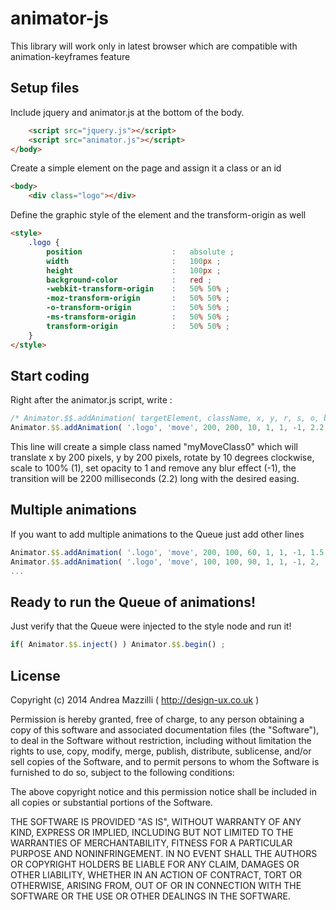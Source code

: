 
# animator-js



This library will work only in latest browser which are compatible with animation-keyframes feature 


## Setup files

Include jquery and animator.js at the bottom of the body.

```html
    <script src="jquery.js"></script>
    <script src="animator.js"></script>
</body>
```

Create a simple element on the page and assign it a class or an id

```html
<body>
    <div class="logo"></div>
```

Define the graphic style of the element and the transform-origin as well

```html
<style>
    .logo {
        position                    :   absolute ;
        width                       :   100px ;
        height                      :   100px ;
        background-color            :   red ;
        -webkit-transform-origin    :   50% 50% ;
        -moz-transform-origin       :   50% 50% ;
        -o-transform-origin         :   50% 50% ;
        -ms-transform-origin        :   50% 50% ;
        transform-origin            :   50% 50% ;
    }
</style>
```

## Start coding

Right after the animator.js script, write :

```js
/* Animator.$$.addAnimation( targetElement, className, x, y, r, s, o, blur, time, easing ) ; */
Animator.$$.addAnimation( '.logo', 'move', 200, 200, 10, 1, 1, -1, 2.2, 'linear' ) ;
```
This line will create a simple class named "myMoveClass0" which will translate x by 200 pixels, 
y by 200 pixels, rotate by 10 degrees clockwise, scale to 100% (1), set opacity to 1 and remove any blur effect (-1),
the transition will be 2200 milliseconds (2.2) long with the desired easing.

## Multiple animations

If you want to add multiple animations to the Queue just add other lines

```js
Animator.$$.addAnimation( '.logo', 'move', 200, 100, 60, 1, 1, -1, 1.5, 'ease-in-out' ) ;
Animator.$$.addAnimation( '.logo', 'move', 100, 100, 90, 1, 1, -1, 2, 'ease-in-out' ) ;
...
```

## Ready to run the Queue of animations!

Just verify that the Queue were injected to the style node and run it!
```js
if( Animator.$$.inject() ) Animator.$$.begin() ;
```

## License


Copyright (c) 2014 Andrea Mazzilli ( http://design-ux.co.uk )

Permission is hereby granted, free of charge, to any person obtaining a copy
of this software and associated documentation files (the "Software"), to deal
in the Software without restriction, including without limitation the rights
to use, copy, modify, merge, publish, distribute, sublicense, and/or sell
copies of the Software, and to permit persons to whom the Software is
furnished to do so, subject to the following conditions:

The above copyright notice and this permission notice shall be included in
all copies or substantial portions of the Software.

THE SOFTWARE IS PROVIDED "AS IS", WITHOUT WARRANTY OF ANY KIND, EXPRESS OR
IMPLIED, INCLUDING BUT NOT LIMITED TO THE WARRANTIES OF MERCHANTABILITY,
FITNESS FOR A PARTICULAR PURPOSE AND NONINFRINGEMENT. IN NO EVENT SHALL THE
AUTHORS OR COPYRIGHT HOLDERS BE LIABLE FOR ANY CLAIM, DAMAGES OR OTHER
LIABILITY, WHETHER IN AN ACTION OF CONTRACT, TORT OR OTHERWISE, ARISING FROM,
OUT OF OR IN CONNECTION WITH THE SOFTWARE OR THE USE OR OTHER DEALINGS IN
THE SOFTWARE.
